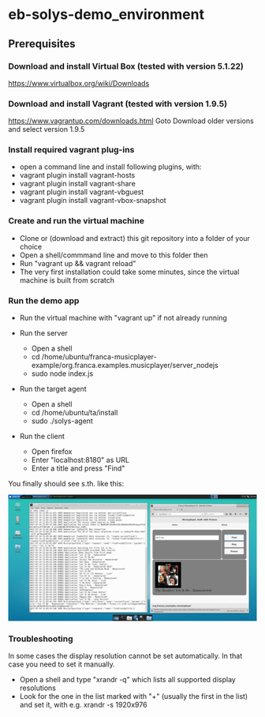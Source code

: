 # eb-solys-demo_environment

## Prerequisites

### Download and install Virtual Box (tested with version 5.1.22)
https://www.virtualbox.org/wiki/Downloads

### Download and install Vagrant (tested with version 1.9.5)
https://www.vagrantup.com/downloads.html
Goto Download older versions and select version 1.9.5

### Install required vagrant plug-ins
* open a command line and install following plugins, with:
* vagrant plugin install vagrant-hosts
* vagrant plugin install vagrant-share
* vagrant plugin install vagrant-vbguest
* vagrant plugin install vagrant-vbox-snapshot

### Create and run the virtual machine

* Clone or (download and extract) this git repository into a folder of your choice
* Open a shell/commmand line and move to this folder then
* Run "vagrant up && vagrant reload"
* The very first installation could take some minutes, since the virtual machine is built from scratch

### Run the demo app

* Run the virtual machine with "vagrant up" if not already running
* Run the server
  * Open a shell
  * cd /home/ubuntu/franca-musicplayer-example/org.franca.examples.musicplayer/server_nodejs
  * sudo node index.js

* Run the target agent
  * Open a shell
  * cd /home/ubuntu/ta/install
  * sudo ./solys-agent

* Run the client
  * Open firefox
  * Enter "localhost:8180" as URL
  * Enter a title and press "Find"

You finally should see s.th. like this:

![Alt text](/doc/vm_screenshot.png?raw=true "Screenshot from application")

### Troubleshooting

In some cases the display resolution cannot be set automatically.
In that case you need to set it manually.

* Open a shell and type "xrandr -q" which lists all supported display resolutions
* Look for the one in the list marked with "+" (usually the first in the list) and set it, with e.g. xrandr -s 1920x976
